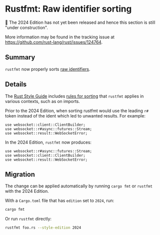 # Rustfmt: Raw identifier sorting

🚧 The 2024 Edition has not yet been released and hence this section is still "under construction".

More information may be found in the tracking issue at <https://github.com/rust-lang/rust/issues/124764>.

## Summary

`rustfmt` now properly sorts [raw identifiers].

[raw identifiers]: ../../reference/identifiers.html#raw-identifiers

## Details

The [Rust Style Guide] includes [rules for sorting][sorting] that `rustfmt` applies in various contexts, such as on imports.

Prior to the 2024 Edition, when sorting rustfmt would use the leading `r#` token instead of the ident which led to unwanted results. For example:

```rust,ignore
use websocket::client::ClientBuilder;
use websocket::r#async::futures::Stream;
use websocket::result::WebSocketError;
```

In the 2024 Edition, `rustfmt` now produces:

```rust,ignore
use websocket::r#async::futures::Stream;
use websocket::client::ClientBuilder;
use websocket::result::WebSocketError;
```

[Rust Style Guide]: ../../style-guide/index.html
[sorting]: ../../style-guide/index.html#sorting

## Migration

The change can be applied automatically by running `cargo fmt` or `rustfmt` with the 2024 Edition.

With a `Cargo.toml` file that has `edition` set to `2024`, run:

```sh
cargo fmt
```

Or run `rustfmt` directly:

```sh
rustfmt foo.rs --style-edition 2024
```
